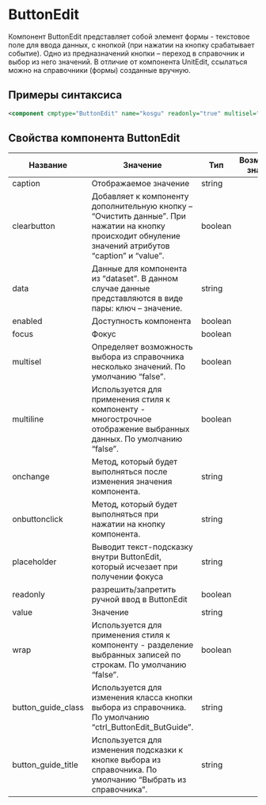 # ButtonEdit

Компонент ButtonEdit представляет собой элемент формы - текстовое поле для ввода данных, с кнопкой (при нажатии на кнопку срабатывает событие). Одно из предназначений кнопки – переход в справочник и выбор из него значений. В отличие от компонента UnitEdit, ссылаться можно на справочники (формы) созданные вручную.

## Примеры синтаксиса

```xml
<component cmptype="ButtonEdit" name="kosgu" readonly="true" multisel="true" multiline="true" width="100%" wrap="true"  onbuttonclick="Form.selectKosgu();" />
```

## Свойства компонента ButtonEdit

|Название|Значение|Тип|Возможнные значения|get|set|
|---|---|---|---|---|---|
|caption|Отображаемое значение|string||\+|\+|
|clearbutton|Добавляет к компоненту дополнительную кнопку – “Очистить данные”. При нажатии на кнопку происходит обнуление значений атрибутов “caption” и “value”.|boolean||\-|\+|
|data|Данные для компонента из “dataset”. В данном случае данные представляются в виде пары: ключ – значение.|string||\-|\+|
|enabled|Доступность компонента|boolean||\-|\+|
|focus|Фокус|boolean||\-|\+|
|multisel|Определяет возможность выбора из справочника несколько значений. По умолчанию “false”.|boolean||\-|\+|
|multiline|Используется для применения стиля к компоненту - многострочное отображение выбранных данных. По умолчанию “false”.|boolean||\-|\+|
|onchange|Метод, который будет выполняться после изменения значения компонента.|string||\-|\+|
|onbuttonclick|Метод, который будет выполняться при нажатии на кнопку компонента.|string||\-|\+|
|placeholder|Выводит текст-подсказку внутри ButtonEdit, который исчезает при получении фокуса|string||||
|readonly|разрешить/запретить ручной ввод в  ButtonEdit|boolean||\+|\+|
|value|Значение|string||\+|\+|
|wrap|Используется для применения стиля к компоненту -  разделение выбранных записей по строкам. По умолчанию “false”.|boolean||\+|\+|
|button_guide_class|Используется для изменения класса кнопки выбора из справочника. По умолчанию “ctrl_ButtonEdit_ButGuide”.|string||||
|button_guide_title|Используется для изменения подсказки к кнопке выбора из справочника. По умолчанию “Выбрать из справочника”.|string||||
